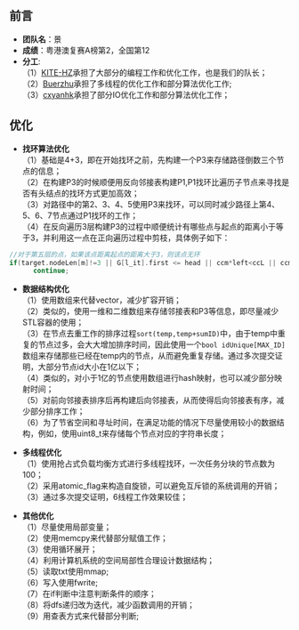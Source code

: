 ## 前言  
+ **团队名**：景  
+ **成绩**：粤港澳复赛A榜第2，全国第12  
+ **分工**:  
（1）[KITE-HZ](https://github.com/KITE-HZ "黄老哥")承担了大部分的编程工作和优化工作，也是我们的队长；  
（2）[Buerzhu](https://github.com/Buerzhu/ "Buerzhu")承担了多线程的优化工作和部分算法优化工作;  
（3）[cxyanhk](https://github.com/cxyanhk "严老哥")承担了部分IO优化工作和部分算法优化工作；

  
##   优化  
+ **找环算法优化**  
（1）基础是4+3，即在开始找环之前，先构建一个P3来存储路径倒数三个节点的信息；  
（2）在构建P3的时候顺便用反向邻接表构建P1,P1找环比遍历子节点来寻找是否有头结点的找环方式更加高效；  
（3）对路径中的第2、3、4、5使用P3来找环，可以同时减少路径上第4、5、6、7节点通过P1找环的工作；  
（4）在反向遍历3层构建P3的过程中顺便统计有哪些点与起点的距离小于等于3，并利用这一点在正向遍历过程中剪枝，具体例子如下：  
```cpp
//对于第五层的点，如果该点距离起点的距离大于3，则该点无环
if(target.nodeLen[m]!=3 || G[l_it].first <= head || ccm*left<ccL || ccm>right*ccL)
      continue;
```  
  
+ **数据结构优化**  
（1）使用数组来代替vector，减少扩容开销；  
（2）类似的，使用一维和二维数组来存储邻接表和P3等信息，即尽量减少STL容器的使用；  
（3）在节点去重工作的排序过程`sort(temp,temp+sumID)`中，由于temp中重复的节点过多，会大大增加排序时间，因此使用一个`bool idUnique[MAX_ID]`数组来存储那些已经在temp内的节点，从而避免重复存储。通过多次提交证明，大部分节点id大小在1亿以下；  
（4）类似的，对小于1亿的节点使用数组进行hash映射，也可以减少部分映射时间；  
（5）对前向邻接表排序后再构建后向邻接表，从而使得后向邻接表有序，减少部分排序工作；  
（6）为了节省空间和寻址时间，在满足功能的情况下尽量使用较小的数据结构，例如，使用uint8_t来存储每个节点对应的字符串长度；
  
+ **多线程优化**  
（1）使用抢占式负载均衡方式进行多线程找环，一次任务分块的节点数为100；  
（2）采用atomic_flag来构造自旋锁，可以避免互斥锁的系统调用的开销；    
（3）通过多次提交证明，6线程工作效果较佳；  
   
+ **其他优化**  
（1）尽量使用局部变量；  
（2）使用memcpy来代替部分赋值工作；  
（3）使用循环展开；  
（4）利用计算机系统的空间局部性合理设计数据结构；  
（5）读取txt使用mmap;  
（6）写入使用fwrite;  
（7）在if判断中注意判断条件的顺序；  
（8）将dfs递归改为迭代，减少函数调用的开销；  
（9）用查表方式来代替部分判断;
